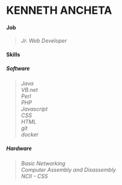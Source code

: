 # KENNETH ANCHETA

#### Job
>*Jr. Web Developer*

#### Skills

##### *Software*
>*Java* <br>
>*VB.net* <br>
>*Perl* <br>
>*PHP* <br>
>*Javascript* <br>
>*CSS* <br>
>*HTML* <br>
>*git* <br>
>*docker* <br>

##### *Hardware*
>*Basic Networking* <br>
>*Computer Assembly and Disassembly* <br>
>*NCII - CSS* <br>
